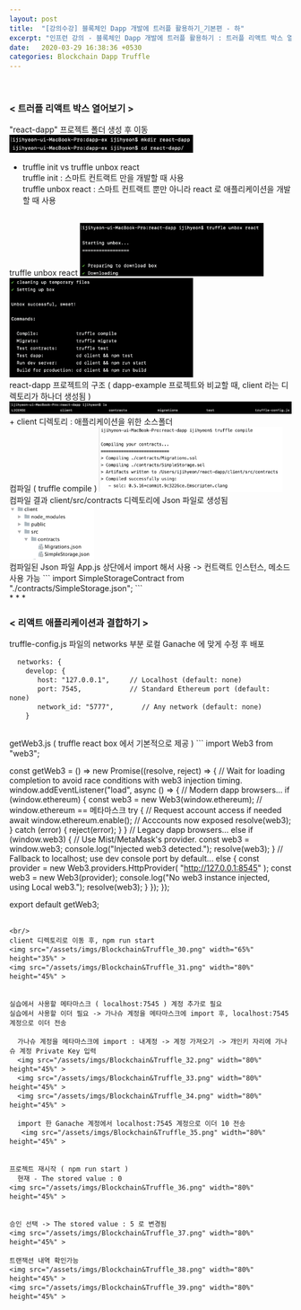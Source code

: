 ```yaml
---
layout: post
title:  "[강의수강] 블록체인 Dapp 개발에 트러플 활용하기_기본편 - 하"
excerpt: "인프런 강의 - 블록체인 Dapp 개발에 트러플 활용하기 : 트러플 리액트 박스 열어보기, 리액트 애플리케이션과 결합하기"
date:   2020-03-29 16:38:36 +0530
categories: Blockchain Dapp Truffle
---
```


<br/>

<h3>< 트러플 리액트 박스 열어보기 ></h3>
        
"react-dapp" 프로젝트 폴더 생성 후 이동  
<img src="/assets/imgs/Blockchain&Truffle_24.png" width="65%" height="40%" >

+ truffle init vs truffle unbox react  
        truffle init : 스마트 컨트랙트 만을 개발할 때 사용    
        truffle unbox react : 스마트 컨트랙트 뿐만 아니라 react 로 애플리케이션을 개발할 때 사용

<br/>
truffle unbox react  
<img src="/assets/imgs/Blockchain&Truffle_25.png" width="65%" height="35%" >
<img src="/assets/imgs/Blockchain&Truffle_26.png" width="65%" height="35%" >

<br/>
react-dapp 프로젝트의 구조 ( dapp-example 프로젝트와 비교할 때, client 라는 디렉토리가 하나더 생성됨 )   
<img src="/assets/imgs/Blockchain&Truffle_27.png" width="120%" height="100%" >
+ client 디렉토리 : 애플리케이션을 위한 소스폴더  

<br/>
컴파일 ( truffle compile )  
<img src="/assets/imgs/Blockchain&Truffle_28.png" width="65%" height="35%" >  

<br/>
컴파일 결과 client/src/contracts 디렉토리에 Json 파일로 생성됨  
<img src="/assets/imgs/Blockchain&Truffle_29.png" width="30%" height="20%" > 

<br/>
컴파일된 Json 파일 App.js 상단에서 import 해서 사용  
        -> 컨트랙트 인스턴스, 메소드 사용 가능  
```
import SimpleStorageContract from "./contracts/SimpleStorage.json";
```

<br/>
* * *
<br/>
<h3>< 리액트 애플리케이션과 결합하기 ></h3>
        
truffle-config.js 파일의 networks 부분 로컬 Ganache 에 맞게 수정 후 배포
```
  networks: {
    develop: {
       host: "127.0.0.1",     // Localhost (default: none)
       port: 7545,            // Standard Ethereum port (default: none)
       network_id: "5777",       // Any network (default: none)
    }
```

<br/>
getWeb3.js ( truffle react box 에서 기본적으로 제공 )
```
import Web3 from "web3";

const getWeb3 = () =>
  new Promise((resolve, reject) => {
    // Wait for loading completion to avoid race conditions with web3 injection timing.
    window.addEventListener("load", async () => {
      // Modern dapp browsers...
      if (window.ethereum) {
        const web3 = new Web3(window.ethereum); // window.ethereum == 메타마스크
        try {
          // Request account access if needed
          await window.ethereum.enable();
          // Acccounts now exposed
          resolve(web3);
        } catch (error) {
          reject(error);
        }
      }
      // Legacy dapp browsers...
      else if (window.web3) {
        // Use Mist/MetaMask's provider.
        const web3 = window.web3;
        console.log("Injected web3 detected.");
        resolve(web3);
      }
      // Fallback to localhost; use dev console port by default...
      else {
        const provider = new Web3.providers.HttpProvider(
          "http://127.0.0.1:8545"
        );
        const web3 = new Web3(provider);
        console.log("No web3 instance injected, using Local web3.");
        resolve(web3);
      }
    });
  });

export default getWeb3;

```
 
<br/>
client 디렉토리로 이동 후, npm run start  
<img src="/assets/imgs/Blockchain&Truffle_30.png" width="65%" height="35%" >    
<img src="/assets/imgs/Blockchain&Truffle_31.png" width="80%" height="45%" > 


실습에서 사용할 메타마스크 ( localhost:7545 ) 계정 추가로 필요   
실습에서 사용할 이더 필요 -> 가나슈 계정을 메타마스크에 import 후, localhost:7545 계정으로 이더 전송 

  가나슈 계정을 메타마스크에 import : 내계정 -> 계정 가져오기 -> 개인키 자리에 가나슈 계정 Private Key 입력  
  <img src="/assets/imgs/Blockchain&Truffle_32.png" width="80%" height="45%" >
  <img src="/assets/imgs/Blockchain&Truffle_33.png" width="80%" height="45%" >
  <img src="/assets/imgs/Blockchain&Truffle_34.png" width="80%" height="45%" >
  
  import 한 Ganache 계정에서 localhost:7545 계정으로 이더 10 전송   
   <img src="/assets/imgs/Blockchain&Truffle_35.png" width="80%" height="45%" >
   
   
프로젝트 재시작 ( npm run start )  
  현재 - The stored value : 0
<img src="/assets/imgs/Blockchain&Truffle_36.png" width="80%" height="45%" >


승인 선택 -> The stored value : 5 로 변경됨
<img src="/assets/imgs/Blockchain&Truffle_37.png" width="80%" height="45%" >
  
트랜잭션 내역 확인가능  
<img src="/assets/imgs/Blockchain&Truffle_38.png" width="80%" height="45%" >
<img src="/assets/imgs/Blockchain&Truffle_39.png" width="80%" height="45%" >









